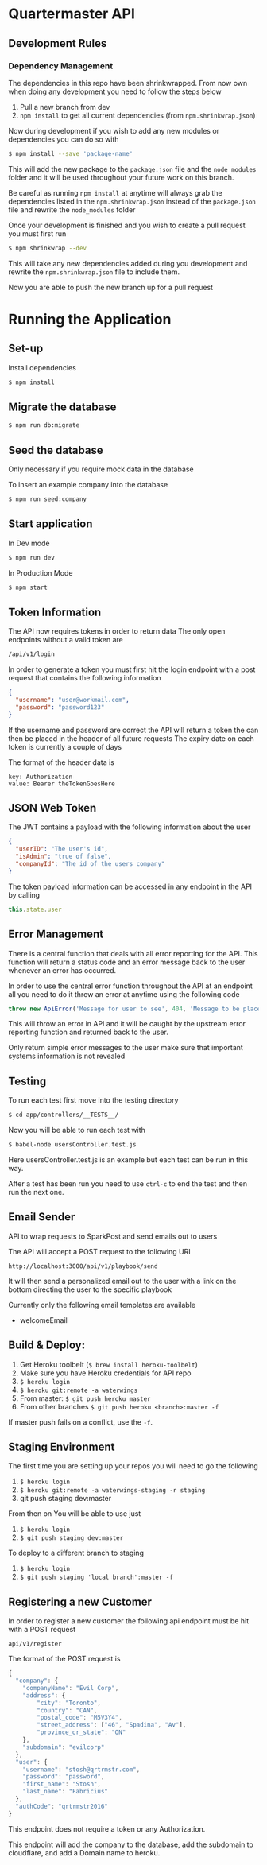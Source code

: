 # Quartermaster API

## Development Rules

### Dependency Management
The dependencies in this repo have been shrinkwrapped. From now own when doing any development you need to follow the steps below
1. Pull a new branch from dev
2. `npm install` to get all current dependencies (from `npm.shrinkwrap.json`)


Now during development if you wish to add any new modules or dependencies you can do so with
```bash
$ npm install --save 'package-name'
```
This will add the new package to the `package.json` file and the `node_modules` folder and it will be used throughout your future work on this branch.

Be careful as running `npm install` at anytime will always grab the dependencies listed in the `npm.shrinkwrap.json` instead of the `package.json` file and rewrite the `node_modules` folder

Once your development is finished and you wish to create a pull request you must first run
```bash
$ npm shrinkwrap --dev
```

This will take any new dependencies added during you development and rewrite the `npm.shrinkwrap.json` file to include them.

Now you are able to push the new branch up for a pull request

# Running the Application

## Set-up
Install dependencies
```bash
$ npm install
```

## Migrate the database
```bash
$ npm run db:migrate

```

## Seed the database
Only necessary if you require mock data in the database

To insert an example company into the database
```bash
$ npm run seed:company
```

## Start application
In Dev mode
```bash
$ npm run dev
```

In Production Mode
```bash
$ npm start
```

## Token Information
The API now requires tokens in order to return data
The only open endpoints without a valid token are
```bash
/api/v1/login
```
In order to generate a token you must first hit the login endpoint with a post request that contains the following information
```JSON
{
  "username": "user@workmail.com",
  "password": "password123"
}
```

If the username and password are correct the API will return a token the can then be placed in the header of all future requests
The expiry date on each token is currently a couple of days

The format of the header data is
```
key: Authorization
value: Bearer theTokenGoesHere
```

## JSON Web Token
The JWT contains a payload with the following information about the user
```JSON
{
  "userID": "The user's id",
  "isAdmin": "true of false",
  "companyId": "The id of the users company"
}
```

The token payload information can be accessed in any endpoint in the API by calling
```javascript
this.state.user
```

## Error Management
There is a central function that deals with all error reporting for the API.
This function will return a status code and an error message back to the user whenever an error has occurred.

In order to use the central error function throughout the API at an endpoint all you need to do it
throw an error at anytime using the following code

```javascript
throw new ApiError('Message for user to see', 404, 'Message to be placed in logs')
```

This will throw an error in API and it will be caught by the upstream error reporting function and returned back to the user.

Only return simple error messages to the user make sure that important systems information is not revealed

## Testing
To run each test first move into the testing directory
```bash
$ cd app/controllers/__TESTS__/
```

Now you will be able to run each test with
```bash
$ babel-node usersController.test.js
```

Here usersController.test.js is an example but each test can be run in this way.

After a test has been run you need to use `ctrl-c` to end the test and then run the next one.


## Email Sender
API to wrap requests to SparkPost and send emails out to users

The API will accept a POST request
to the following URI

```
http://localhost:3000/api/v1/playbook/send
```

It will then send a personalized email out to the user with a link on the
bottom directing the user to the specific playbook

Currently only the following email templates are available
* welcomeEmail

## Build & Deploy:
1. Get Heroku toolbelt (`$ brew install heroku-toolbelt`)
2. Make sure you have Heroku credentials for API repo
3. `$ heroku login`
4. `$ heroku git:remote -a waterwings`
4. From master: `$ git push heroku master`
5. From other branches `$ git push heroku <branch>:master -f`

If master push fails on a conflict, use the `-f`.


## Staging Environment
The first time you are setting up your repos you will need to go the following

1. `$ heroku login`
2. `$ heroku git:remote -a waterwings-staging -r staging`
3. git push staging dev:master

From then on You will be able to use just
1. `$ heroku login`
2. `$ git push staging dev:master`

To deploy to a different branch to staging
1. `$ heroku login`
2. `$ git push staging 'local branch':master -f`

## Registering a new Customer

In order to register a new customer the following api endpoint must be hit with a POST request
```
api/v1/register
```
The format of the POST request is
```javascript
{
  "company": {
    "companyName": "Evil Corp",
    "address": {
        "city": "Toronto",
        "country": "CAN",
        "postal_code": "M5V3Y4",
        "street_address": ["46", "Spadina", "Av"],
        "province_or_state": "ON"
    },
    "subdomain": "evilcorp"
  },
  "user": {
    "username": "stosh@qrtrmstr.com",
    "password": "password",
    "first_name": "Stosh",
    "last_name": "Fabricius"
  },
  "authCode": "qrtrmstr2016"
}
```

This endpoint does not require a token or any Authorization.

This endpoint will add the company to the database, add the subdomain to cloudflare, and add a Domain name to heroku.
